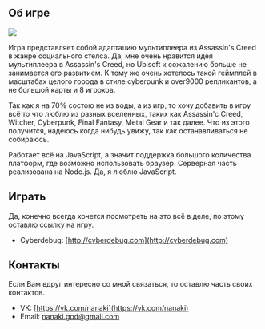 ## Об игре

![](https://img.shields.io/badge/dynamic/json.svg?label=version&url=https%3A%2F%2Fraw.githubusercontent.com%2FNanak1%2Fpixel%2Fmaster%2Fpackage.json&query=%24.version)

Игра представляет собой адаптацию мультиплеера из Assassin's Creed в жанре социального стелса. Да, мне очень нравится идея мультиплеера в Assassin's Creed, но Ubisoft к сожалению больше не занимается его развитием. К тому же очень хотелось такой геймплей в масштабах целого города в стиле cyberpunk и over9000 репликантов, а не большой карты и 8 игроков.

Так как я на 70% состою не из воды, а из игр, то хочу добавить в игру всё то что люблю из разных вселенных, таких как Assassin'c Creed, Witcher, Cyberpunk, Final Fantasy, Metal Gear и так далее. Что из этого получится, надеюсь когда нибудь увижу, так как останавливаться не собираюсь.

Работает всё на JavaScript, а значит поддержка большого количества платформ, где возможно использовать браузер. Серверная часть реализована на Node.js. Да, я люблю JavaScript.

## Играть

Да, конечно всегда хочется посмотреть на это всё в деле, по этому оставлю ссылку на игру.

- Cyberdebug: [http://cyberdebug.com](http://cyberdebug.com)

## Контакты

Если Вам вдруг интересно со мной связаться, то оставлю часть своих контактов.

- VK: [https://vk.com/nanaki](https://vk.com/nanaki)
- Email: [nanaki.god@gmail.com](mailto:nanaki.god@gmail.com)
